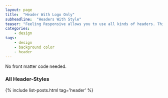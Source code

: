 ```yaml
---
layout: page
title:  "Header With Logo Only"
subheadline:  "Headers With Style"
teaser: "Feeling Responsive allows you to use all kinds of headers. This is the default mode. It shows a header just with your logo on the standard background."
categories:
    - design
tags:
    - design
    - background color
    - header
---
```

No front matter code needed.


### All Header-Styles 

{% include list-posts.html tag='header' %}